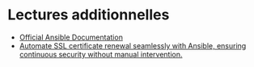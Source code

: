# Lectures additionnelles

- [Official Ansible Documentation](https://docs.ansible.com/)
- [Automate SSL certificate renewal seamlessly with Ansible, ensuring continuous security without manual intervention.](https://medium.com/@selvarajk/automate-ssl-certificate-renewal-seamlessly-with-ansible-ensuring-continuous-security-without-ed926a4db44c)
